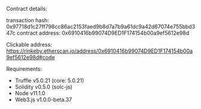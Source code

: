 Contract details:

transaction hash:    0x97718d1c27ff798cc86ac2153faed9b8d7a7b9a61dc9a42d67074e755bbd347c
contract address:    0x6910416b99074D9ED1F174154b00a9ef5612e98d

Clickable address: https://rinkeby.etherscan.io/address/0x6910416b99074D9ED1F174154b00a9ef5612e98d#code

Requirements:

* Truffle v5.0.21 (core: 5.0.21)
* Solidity v0.5.0 (solc-js)
* Node v11.1.0
* Web3.js v1.0.0-beta.37
